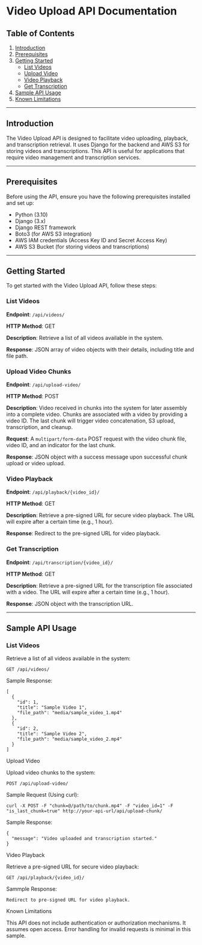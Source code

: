 # Video Upload API Documentation

## Table of Contents

1. [Introduction](#introduction)
2. [Prerequisites](#prerequisites)
3. [Getting Started](#getting-started)
   - [List Videos](#list-videos)
   - [Upload Video](#upload-video)
   - [Video Playback](#video-playback)
   - [Get Transcription](#get-transcription)
4. [Sample API Usage](#sample-api-usage)
5. [Known Limitations](#known-limitations)

---

## Introduction

The Video Upload API is designed to facilitate video uploading, playback, and transcription retrieval. It uses Django for the backend and AWS S3 for storing videos and transcriptions. This API is useful for applications that require video management and transcription services.

---

## Prerequisites

Before using the API, ensure you have the following prerequisites installed and set up:

- Python (3.10)
- Django (3.x)
- Django REST framework
- Boto3 (for AWS S3 integration)
- AWS IAM credentials (Access Key ID and Secret Access Key)
- AWS S3 Bucket (for storing videos and transcriptions)

---

## Getting Started

To get started with the Video Upload API, follow these steps:

### List Videos

**Endpoint**: `/api/videos/`

**HTTP Method**: GET

**Description**: Retrieve a list of all videos available in the system.

**Response**: JSON array of video objects with their details, including title and file path.

### Upload Video Chunks

**Endpoint**: `/api/upload-video/`

**HTTP Method**: POST

**Description**: Video received in chunks into the system for later assembly into a complete video. Chunks are associated with a video by providing a video ID. The last chunk will trigger video concatenation, S3 upload, transcription, and cleanup.

**Request**: A `multipart/form-data` POST request with the video chunk file, video ID, and an indicator for the last chunk.

**Response**: JSON object with a success message upon successful chunk upload or video upload.


### Video Playback

**Endpoint**: `/api/playback/{video_id}/`

**HTTP Method**: GET

**Description**: Retrieve a pre-signed URL for secure video playback. The URL will expire after a certain time (e.g., 1 hour).

**Response**: Redirect to the pre-signed URL for video playback.

### Get Transcription

**Endpoint**: `/api/transcription/{video_id}/`

**HTTP Method**: GET

**Description**: Retrieve a pre-signed URL for the transcription file associated with a video. The URL will expire after a certain time (e.g., 1 hour).

**Response**: JSON object with the transcription URL.

---

## Sample API Usage

### List Videos

Retrieve a list of all videos available in the system:

```http
GET /api/videos/
```

Sample Response:
```
[
  {
    "id": 1,
    "title": "Sample Video 1",
    "file_path": "media/sample_video_1.mp4"
  },
  {
    "id": 2,
    "title": "Sample Video 2",
    "file_path": "media/sample_video_2.mp4"
  }
]

```
Upload Video

Upload video chunks to the system:

```http
POST /api/upload-video/
```
Sample Request (Using curl):
```
curl -X POST -F "chunk=@/path/to/chunk.mp4" -F "video_id=1" -F "is_last_chunk=true" http://your-api-url/api/upload-chunk/
```
Sample Response:
```
{
  "message": "Video uploaded and transcription started."
}
```

Video Playback

Retrieve a pre-signed URL for secure video playback:
```http
GET /api/playback/{video_id}/
```
Sammple Response:
```
Redirect to pre-signed URL for video playback.
```

Known Limitations

This API does not include authentication or authorization mechanisms. It assumes open access.
Error handling for invalid requests is minimal in this sample.
